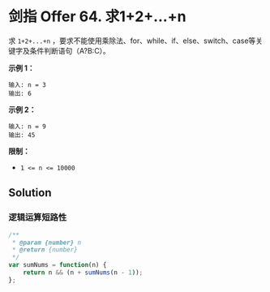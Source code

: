 # 剑指 Offer 64. 求1+2+…+n

求 `1+2+...+n` ，要求不能使用乘除法、for、while、if、else、switch、case等关键字及条件判断语句（A?B:C）。

**示例 1：**

```
输入: n = 3
输出: 6
```

**示例 2：**

```
输入: n = 9
输出: 45
```

**限制：**

- `1 <= n <= 10000`

## Solution

### 逻辑运算短路性

```js
/**
 * @param {number} n
 * @return {number}
 */
var sumNums = function(n) {
    return n && (n + sumNums(n - 1));
};
```

